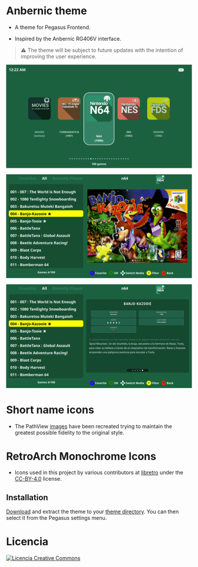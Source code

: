 # Anbernic theme

- A theme for Pegasus Frontend.

- Inspired by the Anbernic RG406V interface.
> ⚠️ The theme will be subject to future updates with the intention of improving the user experience.

![screen](https://github.com/ZagonAb/Anbernic-Theme/blob/2442482b91714aa84596f498c2f45872d8638005/.meta/screenshots/screen0.png)

![screen1](https://github.com/ZagonAb/Anbernic-Theme/blob/2442482b91714aa84596f498c2f45872d8638005/.meta/screenshots/screen1.png)

![screen2](https://github.com/ZagonAb/Anbernic-Theme/blob/2442482b91714aa84596f498c2f45872d8638005/.meta/screenshots/screen2.png)

# Short name icons
- The PathView [images](https://github.com/ZagonAb/Systems-Arts-consoles) have been recreated trying to maintain the greatest possible fidelity to the original style.

# RetroArch Monochrome Icons

- Icons used in this project by various contributors at [libretro](https://github.com/libretro/retroarch-assets/tree/master/xmb/monochrome/png) under the [CC-BY-4.0](https://creativecommons.org/licenses/by/4.0/deed.en) license.

## Installation

[Download](https://github.com/ZagonAb/anbernic-theme/archive/refs/heads/main.zip) and extract the theme to your [theme directory](http://pegasus-frontend.org/docs/user-guide/installing-themes). You can then select it from the Pegasus settings menu.
# Licencia
<a rel="license" href="http://creativecommons.org/licenses/by-nc-sa/4.0/"><img alt="Licencia Creative Commons" style="border-width:0" src="https://i.creativecommons.org/l/by-nc-sa/4.0/88x31.png" /></a><br /><a rel="license" href="http://creativecommons.org/licenses/by-nc-sa/4.0/"></a>

